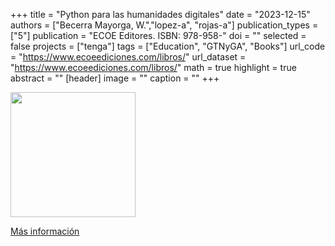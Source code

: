 +++
title = "Python para las humanidades digitales"
date = "2023-12-15"
authors = ["Becerra Mayorga, W.","lopez-a", "rojas-a"]
publication_types = ["5"]
publication = "ECOE Editores. ISBN: 978-958-"
doi = ""
selected = false
projects = ["tenga"]
tags = ["Education", "GTNyGA", "Books"]
url_code = "https://www.ecoeediciones.com/libros/"
url_dataset = "https://www.ecoeediciones.com/libros/"
math = true
highlight = true
abstract = ""
[header]
image = ""
caption = ""
+++


<img src="https://simehbucket.s3.amazonaws.com/images/67b6592f0d1a969ddca933f67bc1ebd9-medium.jpg"  width="200"/>

[Más información](https://editorial.uptc.edu.co/gpd-julia-julia-julia-9789586607179-64258db1189e2.html)




